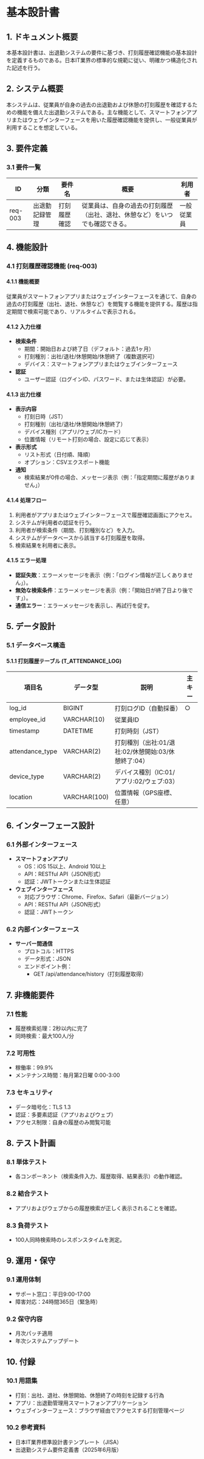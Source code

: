 # 基本設計書

## 1. ドキュメント概要
本基本設計書は、出退勤システムの要件に基づき、打刻履歴確認機能の基本設計を定義するものである。日本IT業界の標準的な規範に従い、明確かつ構造化された記述を行う。

## 2. システム概要
本システムは、従業員が自身の過去の出退勤および休憩の打刻履歴を確認するための機能を備えた出退勤システムである。主な機能として、スマートフォンアプリまたはウェブインターフェースを用いた履歴確認機能を提供し、一般従業員が利用することを想定している。

## 3. 要件定義
### 3.1 要件一覧
| ID       | 分類             | 要件名         | 概要                                                                 | 利用者       |
|----------|------------------|----------------|----------------------------------------------------------------------|--------------|
| req-003  | 出退勤記録管理   | 打刻履歴確認   | 従業員は、自身の過去の打刻履歴（出社、退社、休憩など）をいつでも確認できる。 | 一般従業員   |

## 4. 機能設計
### 4.1 打刻履歴確認機能 (req-003)
#### 4.1.1 機能概要
従業員がスマートフォンアプリまたはウェブインターフェースを通じて、自身の過去の打刻履歴（出社、退社、休憩など）を閲覧する機能を提供する。履歴は指定期間で検索可能であり、リアルタイムで表示される。

#### 4.1.2 入力仕様
- **検索条件**
  - 期間：開始日および終了日（デフォルト：過去1ヶ月）
  - 打刻種別：出社/退社/休憩開始/休憩終了（複数選択可）
  - デバイス：スマートフォンアプリまたはウェブインターフェース
- **認証**
  - ユーザー認証（ログインID、パスワード、または生体認証）が必要。

#### 4.1.3 出力仕様
- **表示内容**
  - 打刻日時（JST）
  - 打刻種別（出社/退社/休憩開始/休憩終了）
  - デバイス種別（アプリ/ウェブ/ICカード）
  - 位置情報（リモート打刻の場合、設定に応じて表示）
- **表示形式**
  - リスト形式（日付順、降順）
  - オプション：CSVエクスポート機能
- **通知**
  - 検索結果が0件の場合、メッセージ表示（例：「指定期間に履歴がありません」）

#### 4.1.4 処理フロー
1. 利用者がアプリまたはウェブインターフェースで履歴確認画面にアクセス。
2. システムが利用者の認証を行う。
3. 利用者が検索条件（期間、打刻種別など）を入力。
4. システムがデータベースから該当する打刻履歴を取得。
5. 検索結果を利用者に表示。

#### 4.1.5 エラー処理
- **認証失敗**：エラーメッセージを表示（例：「ログイン情報が正しくありません」）。
- **無効な検索条件**：エラーメッセージを表示（例：「開始日が終了日より後です」）。
- **通信エラー**：エラーメッセージを表示し、再試行を促す。

## 5. データ設計
### 5.1 データベース構造
#### 5.1.1 打刻履歴テーブル (T_ATTENDANCE_LOG)
| 項目名            | データ型       | 説明                              | 主キー |
|-------------------|----------------|-----------------------------------|--------|
| log_id            | BIGINT         | 打刻ログID（自動採番）           | ○      |
| employee_id        | VARCHAR(10)    | 従業員ID                         |        |
| timestamp         | DATETIME       | 打刻時刻（JST）                  |        |
| attendance_type   | VARCHAR(2)     | 打刻種別（出社:01/退社:02/休憩開始:03/休憩終了:04） |        |
| device_type       | VARCHAR(2)     | デバイス種別（IC:01/アプリ:02/ウェブ:03） |        |
| location          | VARCHAR(100)   | 位置情報（GPS座標、任意）        |        |

## 6. インターフェース設計
### 6.1 外部インターフェース
- **スマートフォンアプリ**
  - OS：iOS 15以上、Android 10以上
  - API：RESTful API（JSON形式）
  - 認証：JWTトークンまたは生体認証
- **ウェブインターフェース**
  - 対応ブラウザ：Chrome、Firefox、Safari（最新バージョン）
  - API：RESTful API（JSON形式）
  - 認証：JWTトークン

### 6.2 内部インターフェース
- **サーバー間通信**
  - プロトコル：HTTPS
  - データ形式：JSON
  - エンドポイント例：
    - GET /api/attendance/history（打刻履歴取得）

## 7. 非機能要件
### 7.1 性能
- 履歴検索処理：2秒以内に完了
- 同時検索：最大100人/分

### 7.2 可用性
- 稼働率：99.9%
- メンテナンス時間：毎月第2日曜 0:00-3:00

### 7.3 セキュリティ
- データ暗号化：TLS 1.3
- 認証：多要素認証（アプリおよびウェブ）
- アクセス制限：自身の履歴のみ閲覧可能

## 8. テスト計画
### 8.1 単体テスト
- 各コンポーネント（検索条件入力、履歴取得、結果表示）の動作確認。
### 8.2 結合テスト
- アプリおよびウェブからの履歴検索が正しく表示されることを確認。
### 8.3 負荷テスト
- 100人同時検索時のレスポンスタイムを測定。

## 9. 運用・保守
### 9.1 運用体制
- サポート窓口：平日9:00-17:00
- 障害対応：24時間365日（緊急時）
### 9.2 保守内容
- 月次パッチ適用
- 年次システムアップデート

## 10. 付録
### 10.1 用語集
- 打刻：出社、退社、休憩開始、休憩終了の時刻を記録する行為
- アプリ：出退勤管理用スマートフォンアプリケーション
- ウェブインターフェース：ブラウザ経由でアクセスする打刻管理ページ

### 10.2 参考資料
- 日本IT業界標準設計書テンプレート（JISA）
- 出退勤システム要件定義書（2025年6月版）